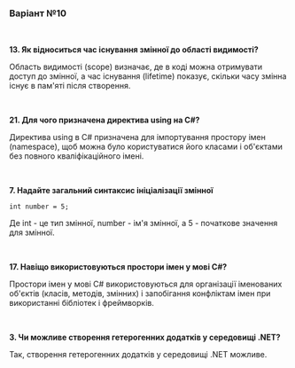 ### Варіант №10

<br>

**13. Як відноситься час існування змінної до області видимості?**

Область видимості (scope) визначає, де в коді можна отримувати доступ до змінної, а час існування (lifetime) показує,
скільки часу змінна існує в пам'яті після створення.

<br>

**21. Для чого призначена директива using на С#?**

Директива using в C# призначена для імпортування простору імен (namespace), щоб можна було користуватися його класами і
об'єктами без повного кваліфікаційного імені.

<br>

**7. Надайте загальний синтаксис ініціалізації змінної**

```
int number = 5;
```

Де int - це тип змінної, number - ім'я змінної, а 5 - початкове значення для змінної.

<br>

**17. Навіщо використовуються простори імен у мові C#?**

Простори імен у мові C# використовуються для організації іменованих об'єктів (класів, методів, змінних) і запобігання
конфліктам імен при використанні бібліотек і фреймворків.

<br>

**3. Чи можливе створення гетерогенних додатків у середовищі .NET?**

Так, створення гетерогенних додатків у середовищі .NET можливе.